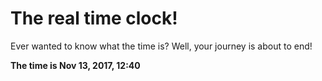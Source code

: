 # The real time clock!

Ever wanted to know what the time is? Well, your journey is about to end!

**The time is Nov 13, 2017, 12:40**